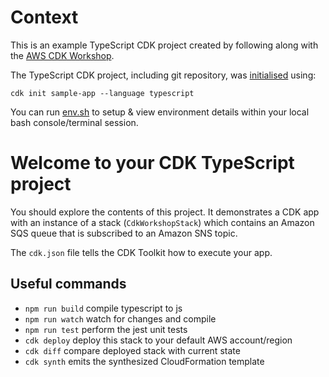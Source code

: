 # Context

This is an example TypeScript CDK project created by following along with the <a href="https://cdkworkshop.com" target="_blank">AWS CDK Workshop</a>.

The TypeScript CDK project, including git repository, was <a href="https://cdkworkshop.com/20-typescript/20-create-project/100-cdk-init.html#cdk-init" target="_blank">initialised</a> using:

    cdk init sample-app --language typescript

You can run [env.sh](env.sh) to setup & view environment details within your local bash console/terminal session.

# Welcome to your CDK TypeScript project

You should explore the contents of this project. It demonstrates a CDK app with an instance of a stack (`CdkWorkshopStack`)
which contains an Amazon SQS queue that is subscribed to an Amazon SNS topic.

The `cdk.json` file tells the CDK Toolkit how to execute your app.

## Useful commands

* `npm run build`   compile typescript to js
* `npm run watch`   watch for changes and compile
* `npm run test`    perform the jest unit tests
* `cdk deploy`      deploy this stack to your default AWS account/region
* `cdk diff`        compare deployed stack with current state
* `cdk synth`       emits the synthesized CloudFormation template
